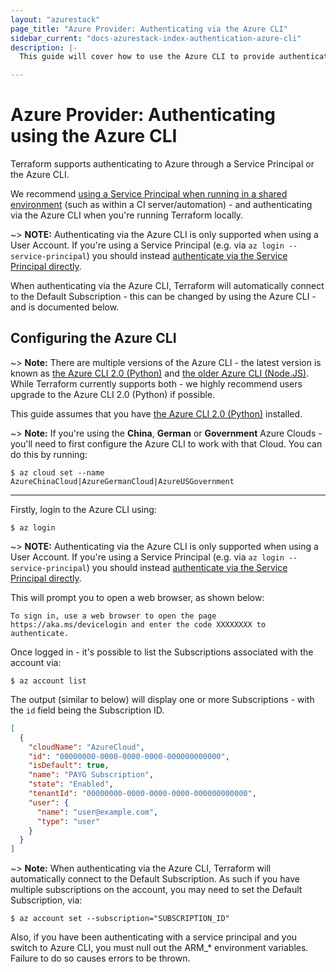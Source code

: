 ```yaml
---
layout: "azurestack"
page_title: "Azure Provider: Authenticating via the Azure CLI"
sidebar_current: "docs-azurestack-index-authentication-azure-cli"
description: |-
  This guide will cover how to use the Azure CLI to provide authentication for the Azure Provider.

---
```


# Azure Provider: Authenticating using the Azure CLI

Terraform supports authenticating to Azure through a Service Principal or the Azure CLI.

We recommend [using a Service Principal when running in a shared environment](authenticating_via_service_principal.html) (such as within a CI server/automation) - and authenticating via the Azure CLI when you're running Terraform locally.

~> **NOTE:** Authenticating via the Azure CLI is only supported when using a User Account. If you're using a Service Principal (e.g. via `az login --service-principal`) you should instead [authenticate via the Service Principal directly](authenticating_via_service_principal.html).

When authenticating via the Azure CLI, Terraform will automatically connect to the Default Subscription - this can be changed by using the Azure CLI - and is documented below.

## Configuring the Azure CLI

~> **Note:** There are multiple versions of the Azure CLI - the latest version is known as [the Azure CLI 2.0 (Python)](https://github.com/Azure/azure-cli) and [the older Azure CLI (Node.JS)](https://github.com/Azure/azure-xplat-cli). While Terraform currently supports both - we highly recommend users upgrade to the Azure CLI 2.0 (Python) if possible.

This guide assumes that you have [the Azure CLI 2.0 (Python)](https://github.com/Azure/azure-cli) installed.

~> **Note:** If you're using the **China**, **German** or **Government** Azure Clouds - you'll need to first configure the Azure CLI to work with that Cloud.  You can do this by running:

```shell
$ az cloud set --name AzureChinaCloud|AzureGermanCloud|AzureUSGovernment
```

---

Firstly, login to the Azure CLI using:

```shell
$ az login
```

~> **NOTE:** Authenticating via the Azure CLI is only supported when using a User Account. If you're using a Service Principal (e.g. via `az login --service-principal`) you should instead [authenticate via the Service Principal directly](authenticating_via_service_principal.html).

This will prompt you to open a web browser, as shown below:

```shell
To sign in, use a web browser to open the page https://aka.ms/devicelogin and enter the code XXXXXXXX to authenticate.
```

Once logged in - it's possible to list the Subscriptions associated with the account via:

```shell
$ az account list
```

The output (similar to below) will display one or more Subscriptions - with the `id` field being the Subscription ID.

```json
[
  {
    "cloudName": "AzureCloud",
    "id": "00000000-0000-0000-0000-000000000000",
    "isDefault": true,
    "name": "PAYG Subscription",
    "state": "Enabled",
    "tenantId": "00000000-0000-0000-0000-000000000000",
    "user": {
      "name": "user@example.com",
      "type": "user"
    }
  }
]
```

~> **Note:** When authenticating via the Azure CLI, Terraform will automatically connect to the Default Subscription. As such if you have multiple subscriptions on the account, you may need to set the Default Subscription, via:

```shell
$ az account set --subscription="SUBSCRIPTION_ID"
```

Also, if you have been authenticating with a service principal and you switch to Azure CLI, you must null out the ARM_* environment variables. Failure to do so causes errors to be thrown.

